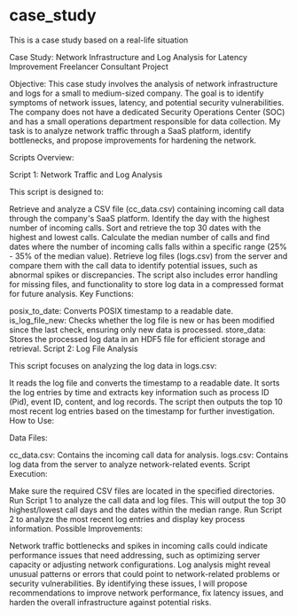 # case_study
This is a case study based on a real-life situation

Case Study: Network Infrastructure and Log Analysis for Latency Improvement
Freelancer Consultant Project

Objective: This case study involves the analysis of network infrastructure and logs for a small to medium-sized company. The goal is to identify symptoms of network issues, latency, and potential security vulnerabilities. The company does not have a dedicated Security Operations Center (SOC) and has a small operations department responsible for data collection. My task is to analyze network traffic through a SaaS platform, identify bottlenecks, and propose improvements for hardening the network.

Scripts Overview:

Script 1: Network Traffic and Log Analysis

This script is designed to:

Retrieve and analyze a CSV file (cc_data.csv) containing incoming call data through the company's SaaS platform.
Identify the day with the highest number of incoming calls.
Sort and retrieve the top 30 dates with the highest and lowest calls.
Calculate the median number of calls and find dates where the number of incoming calls falls within a specific range (25% - 35% of the median value).
Retrieve log files (logs.csv) from the server and compare them with the call data to identify potential issues, such as abnormal spikes or discrepancies.
The script also includes error handling for missing files, and functionality to store log data in a compressed format for future analysis.
Key Functions:

posix_to_date: Converts POSIX timestamp to a readable date.
is_log_file_new: Checks whether the log file is new or has been modified since the last check, ensuring only new data is processed.
store_data: Stores the processed log data in an HDF5 file for efficient storage and retrieval.
Script 2: Log File Analysis

This script focuses on analyzing the log data in logs.csv:

It reads the log file and converts the timestamp to a readable date.
It sorts the log entries by time and extracts key information such as process ID (Pid), event ID, content, and log records.
The script then outputs the top 10 most recent log entries based on the timestamp for further investigation.
How to Use:

Data Files:

cc_data.csv: Contains the incoming call data for analysis.
logs.csv: Contains log data from the server to analyze network-related events.
Script Execution:

Make sure the required CSV files are located in the specified directories.
Run Script 1 to analyze the call data and log files. This will output the top 30 highest/lowest call days and the dates within the median range.
Run Script 2 to analyze the most recent log entries and display key process information.
Possible Improvements:

Network traffic bottlenecks and spikes in incoming calls could indicate performance issues that need addressing, such as optimizing server capacity or adjusting network configurations.
Log analysis might reveal unusual patterns or errors that could point to network-related problems or security vulnerabilities.
By identifying these issues, I will propose recommendations to improve network performance, fix latency issues, and harden the overall infrastructure against potential risks.
